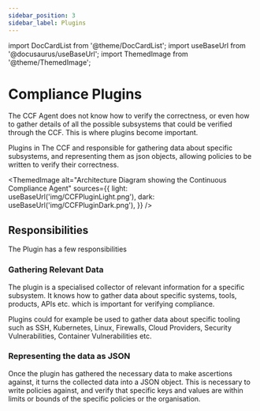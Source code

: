 ```yaml
---
sidebar_position: 3
sidebar_label: Plugins
---
```


import DocCardList from '@theme/DocCardList';
import useBaseUrl from '@docusaurus/useBaseUrl';
import ThemedImage from '@theme/ThemedImage';

# Compliance Plugins

The CCF Agent does not know how to verify the correctness, or even how to gather details of all the possible subsystems
that could be verified through the CCF. This is where plugins become important. 

Plugins in The CCF and responsible for gathering data about specific subsystems, and representing them as json 
objects, allowing policies to be written to verify their correctness. 

<ThemedImage
    alt="Architecture Diagram showing the Continuous Compliance Agent"
    sources={{
        light: useBaseUrl('img/CCFPluginLight.png'),
        dark: useBaseUrl('img/CCFPluginDark.png'),
    }}
/>

## Responsibilities

The Plugin has a few responsibilities

### Gathering Relevant Data

The plugin is a specialised collector of relevant information for a specific subsystem. It knows how to gather data
about specific systems, tools, products, APIs etc. which is important for verifying compliance. 

Plugins could for example be used to gather data about specific tooling such as SSH, Kubernetes, Linux, Firewalls, 
Cloud Providers, Security Vulnerabilities, Container Vulnerabilities etc. 

### Representing the data as JSON

Once the plugin has gathered the necessary data to make ascertions against, it turns the collected data into a 
JSON object. This is necessary to write policies against, and verify that specific keys and values are within limits 
or bounds of the specific policies or the organisation. 

